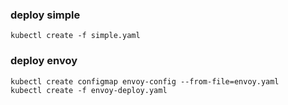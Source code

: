 ### deploy simple
```
kubectl create -f simple.yaml
```
### deploy envoy
```
kubectl create configmap envoy-config --from-file=envoy.yaml
kubectl create -f envoy-deploy.yaml
```